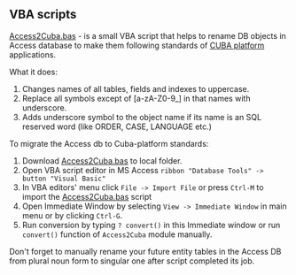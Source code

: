 ## VBA scripts

[Access2Cuba.bas](Access2Cuba.bas) - is a small VBA script that helps to rename DB objects in Access database to make them following standards of [CUBA platform](https://www.cuba-platform.com/) applications.

What it does:

1. Changes names of all tables, fields and indexes to uppercase.
1. Replace all symbols except of [a-zA-Z0-9_] in that names with underscore.
1. Adds underscore symbol to the object name if its name is an SQL reserved word (like ORDER, CASE, LANGUAGE etc.)

To migrate the Access db to Cuba-platform standards:

1. Download [Access2Cuba.bas](Access2Cuba.bas) to local folder.
1. Open VBA script editor in MS Access `ribbon "Database Tools" -> button "Visual Basic"`
1. In VBA editors' menu click `File -> Import File` or press `Ctrl-M` to import the [Access2Cuba.bas](Access2Cuba.bas) script
1. Open Immediate Window by selecting `View -> Immediate Window` in main menu or by clicking `Ctrl-G`.
1. Run conversion by typing `? convert()` in this Immediate window or run `convert()` function of `Access2Cuba` module manually.

Don't forget to manually rename your future entity tables in the Access DB from plural noun form to singular one after script completed its job.
